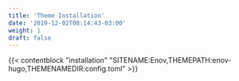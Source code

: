 ```yaml
---
title: 'Theme Installation'
date: '2019-12-02T08:14:43-03:00'
weight: 1
draft: false
---
```


{{< contentblock "installation" "SITENAME:Enov,THEMEPATH:enov-hugo,THEMENAMEDIR:config.toml" >}}